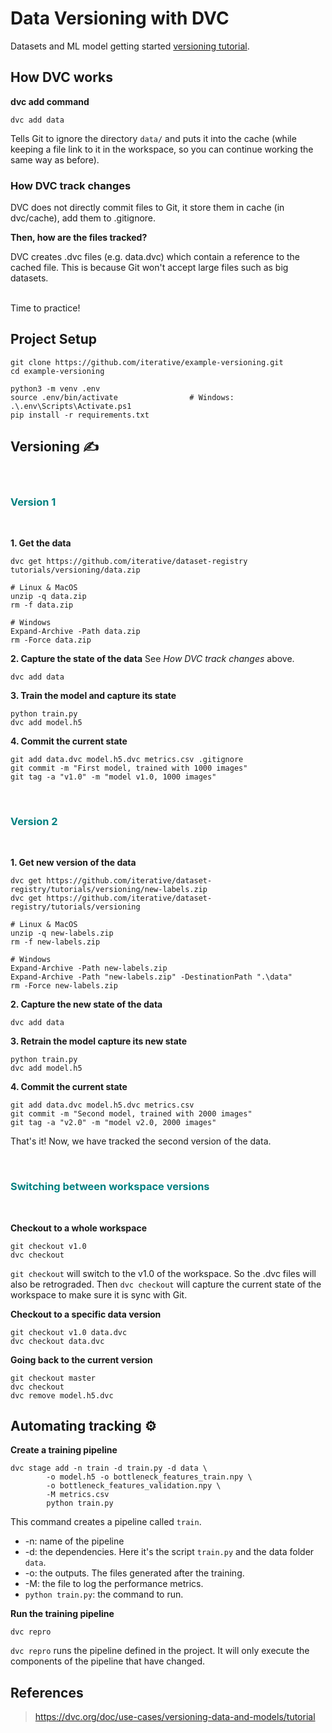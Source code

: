 # Data Versioning with DVC 

Datasets and ML model getting started
[versioning tutorial](https://dvc.org/doc/tutorials/versioning).

## How DVC works

**dvc add command**
```
dvc add data
```

Tells Git to ignore the directory `data/` and puts it into the cache (while keeping a file link to it in the workspace, so you can continue working the same way as before).

### How DVC track changes
DVC does not directly commit files to Git, it store them in cache (in dvc/cache), add them to .gitignore.

**Then, how are the files tracked?**

DVC creates .dvc files (e.g. data.dvc) which contain a reference to the cached file.
This is because Git won't accept large files such as big datasets.

<br>
Time to practice!

<br>

## Project Setup
```
git clone https://github.com/iterative/example-versioning.git
cd example-versioning

python3 -m venv .env
source .env/bin/activate                # Windows: .\.env\Scripts\Activate.ps1
pip install -r requirements.txt
```

## Versioning ✍️

<br>
<h3 style="color:teal; font-weight:bold">Version 1</h3>
<br>

**1. Get the data**
```
dvc get https://github.com/iterative/dataset-registry tutorials/versioning/data.zip

# Linux & MacOS
unzip -q data.zip
rm -f data.zip

# Windows
Expand-Archive -Path data.zip
rm -Force data.zip
```

**2. Capture the state of the data**
See *How DVC track changes* above.
```
dvc add data
```

**3. Train the model and capture its state**
```
python train.py
dvc add model.h5
```

**4. Commit the current state**
```
git add data.dvc model.h5.dvc metrics.csv .gitignore
git commit -m "First model, trained with 1000 images"
git tag -a "v1.0" -m "model v1.0, 1000 images"
```


<br>
<h3 style="color:teal; font-weight:bold">Version 2</h3>
<br>

**1. Get new version of the data**
```
dvc get https://github.com/iterative/dataset-registry/tutorials/versioning/new-labels.zip
dvc get https://github.com/iterative/dataset-registry/tutorials/versioning

# Linux & MacOS
unzip -q new-labels.zip
rm -f new-labels.zip

# Windows
Expand-Archive -Path new-labels.zip
Expand-Archive -Path "new-labels.zip" -DestinationPath ".\data"
rm -Force new-labels.zip
```

**2. Capture the new state of the data**
```
dvc add data
```

**3. Retrain the model capture its new state**
```
python train.py
dvc add model.h5
```
**4. Commit the current state**
```
git add data.dvc model.h5.dvc metrics.csv
git commit -m "Second model, trained with 2000 images"
git tag -a "v2.0" -m "model v2.0, 2000 images"
```

That's it! Now, we have tracked the second version of the data.


<br>
<h3 style="color:teal; font-weight:bold">Switching between workspace versions</h3>
<br>

**Checkout to a whole workspace**
```
git checkout v1.0
dvc checkout
```

`git checkout` will switch to the v1.0 of the workspace. So the .dvc files will also be retrograded.
Then  `dvc checkout` will capture the current state of the workspace to make sure it is sync with Git.

**Checkout to a specific data version**
```
git checkout v1.0 data.dvc
dvc checkout data.dvc
```

**Going back to the current version**
```
git checkout master
dvc checkout
dvc remove model.h5.dvc
```

## Automating tracking ⚙️

**Create a training pipeline**
```
dvc stage add -n train -d train.py -d data \
        -o model.h5 -o bottleneck_features_train.npy \
        -o bottleneck_features_validation.npy \
        -M metrics.csv
        python train.py
```

This command creates a pipeline called `train`.
* -n: name of the pipeline
* -d: the dependencies. Here it's the script `train.py` and the data folder `data`.
* -o: the outputs. The files generated after the training.
* -M: the file to log the performance metrics.
* `python train.py`: the command to run. 


**Run the training pipeline**
```
dvc repro
```

`dvc repro` runs the pipeline defined in the project. It will only execute the components of the pipeline that have changed.

## References
> https://dvc.org/doc/use-cases/versioning-data-and-models/tutorial